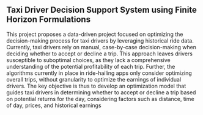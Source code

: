 ## Taxi Driver Decision Support System using Finite Horizon Formulations

This project proposes a data-driven project focused on optimizing the decision-making process for taxi drivers by leveraging historical ride data. Currently, taxi drivers rely on manual, case-by-case decision-making when deciding whether to accept or decline a trip. This approach leaves drivers susceptible to suboptimal choices, as they lack a comprehensive understanding of the potential profitability of each trip. Further, the algorithms currently in place in ride-hailing apps only consider optimizing overall trips, without granularity to optimize the earnings of individual drivers. The key objective is thus to develop an optimization model that guides taxi drivers in determining whether to accept or decline a trip based on potential returns for the day, considering factors such as distance, time of day, prices, and historical earnings
